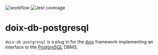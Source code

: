 ![workflow](https://github.com/do-/node-doix-db-postgresql/actions/workflows/main.yaml/badge.svg)
![Jest coverage](./badges/coverage-jest%20coverage.svg)

# doix-db-postgresql
`doix-db-postgresql` is a plug in for the [doix](https://github.com/do-/node-doix) framework implementing an interface to the [PostgreSQL](https://www.postgresql.org/) DBMS.